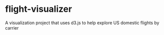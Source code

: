 # flight-visualizer
A visualization project that uses d3.js to help explore US domestic flights by carrier
